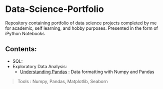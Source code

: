 # Data-Science-Portfolio
Repository containing portfolio of data science projects completed by me for academic, self learning, and hobby purposes. Presented in the form of iPython Notebooks
## Contents:
- SQL:
- Exploratory Data Analysis:
  - [Understanding Pandas](https://github.com/aryangupta309/Data-Science-Portfolio/tree/main/1.%20Pandas%20Basics%20Exercises) : Data formatting with Numpy and Pandas
> Tools : Numpy, Pandas, Matplotlib, Seaborn
